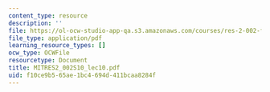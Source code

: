 ```yaml
---
content_type: resource
description: ''
file: https://ol-ocw-studio-app-qa.s3.amazonaws.com/courses/res-2-002-finite-element-procedures-for-solids-and-structures-spring-2010/f10ce9b565ae1bc4694d411bcaa8284f_MITRES2_002S10_lec10.pdf
file_type: application/pdf
learning_resource_types: []
ocw_type: OCWFile
resourcetype: Document
title: MITRES2_002S10_lec10.pdf
uid: f10ce9b5-65ae-1bc4-694d-411bcaa8284f
---
```

